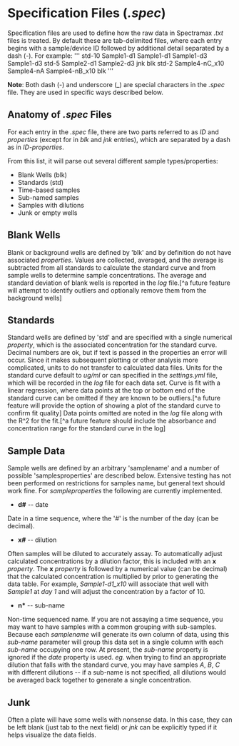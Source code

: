 # Specification Files (*.spec*)

Specification files are used to define how the raw data in Spectramax *.txt* files is treated. By default these are tab-delimited files, where each entry begins with a sample/device ID followed by additional detail separated by a dash (*-*). For example:
'''
std-10	Sample1-d1	Sample1-d1	Sample1-d3	Sample1-d3
std-5	Sample2-d1	Sample2-d3	jnk	blk
std-2	Sample4-nC_x10	Sample4-nA	Sample4-nB_x10	blk
'''

**Note**: Both dash (-) and underscore (\_) are special characters in the *.spec* file. They are used in specific ways described below.

## Anatomy of *.spec* Files

For each entry in the *.spec* file, there are two parts referred to as *ID* and *properties* (except for in *blk* and *jnk* entries), which are separated by a dash as in *ID-properties*. 

From this list, it will parse out several different sample types/properties:

- Blank Wells (blk)
- Standards (std)
- Time-based samples
- Sub-named samples
- Samples with dilutions
- Junk or empty wells

## Blank Wells

Blank or background wells are defined by 'blk' and by definition do not have associated *properties*. Values are collected, averaged, and the average is subtracted from all standards to calculate the standard curve and from sample wells to determine sample concentrations. The average and standard deviation of blank wells is reported in the *log* file.[^a future feature will attempt to identify outliers and optionally remove them from the background wells]

## Standards

Standard wells are defined by 'std' and are specified with a single numerical *property*, which is the associated concentration for the standard curve. Decimal numbers are ok, but if text is passed in the properties an error will occur. Since it makes subsequent plotting or other analysis more complicated, units to do not transfer to calculated data files. Units for the standard curve default to *ug/ml* or can specified in the *settings.yml* file, which will be recorded in the *log* file for each data set. Curve is fit with a linear regression, where data points at the top or bottom end of the standard curve can be omitted if they are known to be outliers.[^a future feature will provide the option of showing a plot of the standard curve to confirm fit quality] Data points omitted are noted in the *log* file along with the R^2 for the fit.[^a future feature should include the absorbance and concentration range for the standard curve in the log]

## Sample Data

Sample wells are defined by an arbitrary 'samplename' and a number of possible 'samplesproperties' are described below. Extensive testing has not been performed on restrictions for samples name, but general text should work fine. For *sampleproperties* the following are currently implemented.

- **d#** -- date

Date in a time sequence, where the '#' is the number of the day (can be decimal).

- **x#** -- dilution

Often samples will be diluted to accurately assay. To automatically adjust calculated concentrations by a dilution factor, this is included with an **x** *property*. The **x** *property* is followed by a numerical value (can be decimal) that the calculated concentration is multiplied by prior to generating the data table. For example, *Sample1-d1_x10* will associate that well with *Sample1* at *day 1* and will adjust the concentration by a factor of 10.

- **n\*** -- sub-name

Non-time sequenced name. If you are not assaying a time sequence, you may want to have samples with a common grouping with sub-samples. Because each *samplename* will generate its own column of data, using this *sub-name* parameter will group this data set in a single column with each *sub-name* occupying one row. At present, the *sub-name* property is ignored if the *date* property is used.
*eg.* when trying to find an appropriate dilution that falls with the standard curve, you may have samples *A*, *B*, *C* with different dilutions -- if a sub-name is not specified, all dilutions would be averaged back together to generate a single concentration.

## Junk

Often a plate will have some wells with nonsense data. In this case, they can be left blank (just tab to the next field) or *jnk* can be explicitly typed if it helps visualize the data fields.
